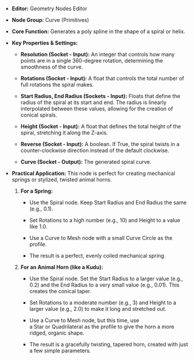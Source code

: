 - **Editor:** Geometry Nodes Editor
    
- **Node Group:** Curve (Primitives)
    
- **Core Function:** Generates a poly spline in the shape of a spiral or helix.
    
- **Key Properties & Settings:**
    
    - **Resolution (Socket - Input):** An integer that controls how many points are in a single 360-degree rotation, determining the smoothness of the curve.
        
    - **Rotations (Socket - Input):** A float that controls the total number of full rotations the spiral makes.
        
    - **Start Radius, End Radius (Sockets - Input):** Floats that define the radius of the spiral at its start and end. The radius is linearly interpolated between these values, allowing for the creation of conical spirals.
        
    - **Height (Socket - Input):** A float that defines the total height of the spiral, stretching it along the Z-axis.
        
    - **Reverse (Socket - Input):** A boolean. If True, the spiral twists in a counter-clockwise direction instead of the default clockwise.
        
    - **Curve (Socket - Output):** The generated spiral curve.
        
- **Practical Application:** This node is perfect for creating mechanical springs or stylized, twisted animal horns.
    
    1. **For a Spring:**
        
        - Use the Spiral node. Keep Start Radius and End Radius the same (e.g., 0.1).
            
        - Set Rotations to a high number (e.g., 10) and Height to a value like 1.0.
            
        - Use a Curve to Mesh node with a small Curve Circle as the profile.
            
        - The result is a perfect, evenly coiled mechanical spring.
            
    2. **For an Animal Horn (like a Kudu):**
        
        - Use the Spiral node. Set the Start Radius to a larger value (e.g., 0.2) and the End Radius to a very small value (e.g., 0.01). This creates the conical taper.
            
        - Set Rotations to a moderate number (e.g., 3) and Height to a larger value (e.g., 2.0) to make it long and stretched out.
            
        - Use a Curve to Mesh node, but this time, use a Star or Quadrilateral as the profile to give the horn a more ridged, organic shape.
            
        - The result is a gracefully twisting, tapered horn, created with just a few simple parameters.